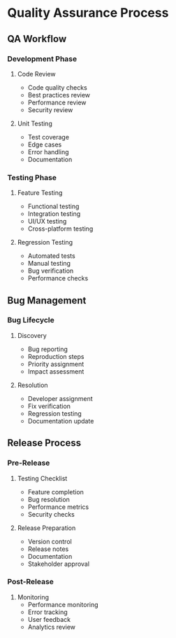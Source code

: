 # Quality Assurance Process

## QA Workflow
### Development Phase
1. Code Review
   - Code quality checks
   - Best practices review
   - Performance review
   - Security review

2. Unit Testing
   - Test coverage
   - Edge cases
   - Error handling
   - Documentation

### Testing Phase
1. Feature Testing
   - Functional testing
   - Integration testing
   - UI/UX testing
   - Cross-platform testing

2. Regression Testing
   - Automated tests
   - Manual testing
   - Bug verification
   - Performance checks

## Bug Management
### Bug Lifecycle
1. Discovery
   - Bug reporting
   - Reproduction steps
   - Priority assignment
   - Impact assessment

2. Resolution
   - Developer assignment
   - Fix verification
   - Regression testing
   - Documentation update

## Release Process
### Pre-Release
1. Testing Checklist
   - Feature completion
   - Bug resolution
   - Performance metrics
   - Security checks

2. Release Preparation
   - Version control
   - Release notes
   - Documentation
   - Stakeholder approval

### Post-Release
1. Monitoring
   - Performance monitoring
   - Error tracking
   - User feedback
   - Analytics review 